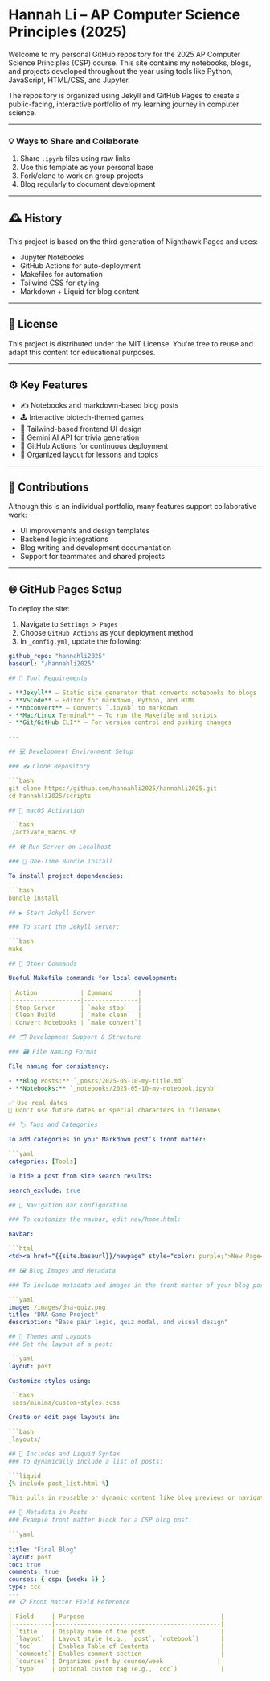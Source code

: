# Hannah Li – AP Computer Science Principles (2025)

Welcome to my personal GitHub repository for the 2025 AP Computer Science Principles (CSP) course. This site contains my notebooks, blogs, and projects developed throughout the year using tools like Python, JavaScript, HTML/CSS, and Jupyter.

The repository is organized using Jekyll and GitHub Pages to create a public-facing, interactive portfolio of my learning journey in computer science.

---
### 💡 Ways to Share and Collaborate

1. Share `.ipynb` files using raw links  
2. Use this template as your personal base  
3. Fork/clone to work on group projects  
4. Blog regularly to document development  

---

## 🕰️ History

This project is based on the third generation of Nighthawk Pages and uses:

- Jupyter Notebooks  
- GitHub Actions for auto-deployment  
- Makefiles for automation  
- Tailwind CSS for styling  
- Markdown + Liquid for blog content  

---

## 📄 License

This project is distributed under the MIT License. You're free to reuse and adapt this content for educational purposes.

---

## ⚙️ Key Features

- ✍️ Notebooks and markdown-based blog posts  
- 🕹️ Interactive biotech-themed games  
- 🎨 Tailwind-based frontend UI design  
- 🔌 Gemini AI API for trivia generation  
- 🚀 GitHub Actions for continuous deployment  
- 📂 Organized layout for lessons and topics  

---

## 🤝 Contributions

Although this is an individual portfolio, many features support collaborative work:

- UI improvements and design templates  
- Backend logic integrations  
- Blog writing and development documentation  
- Support for teammates and shared projects  

---

## 🌐 GitHub Pages Setup

To deploy the site:

1. Navigate to `Settings > Pages`  
2. Choose `GitHub Actions` as your deployment method  
3. In `_config.yml`, update the following:

```yaml
github_repo: "hannahli2025"
baseurl: "/hannahli2025"

## 🔧 Tool Requirements

- **Jekyll** – Static site generator that converts notebooks to blogs  
- **VSCode** – Editor for markdown, Python, and HTML  
- **nbconvert** – Converts `.ipynb` to markdown  
- **Mac/Linux Terminal** – To run the Makefile and scripts  
- **Git/GitHub CLI** – For version control and pushing changes  

---

## 💻 Development Environment Setup

### 📥 Clone Repository

```bash
git clone https://github.com/hannahli2025/hannahli2025.git
cd hannahli2025/scripts

## 🍎 macOS Activation

```bash
./activate_macos.sh

## 🛠️ Run Server on Localhost

### 🔁 One-Time Bundle Install

To install project dependencies:

```bash
bundle install

## ▶️ Start Jekyll Server

### To start the Jekyll server:

```bash
make

## 🧼 Other Commands

Useful Makefile commands for local development:

| Action            | Command       |
|-------------------|---------------|
| Stop Server       | `make stop`   |
| Clean Build       | `make clean`  |
| Convert Notebooks | `make convert`|

## 🗂️ Development Support & Structure

### 🗃️ File Naming Format

File naming for consistency:

- **Blog Posts:** `_posts/2025-05-10-my-title.md`  
- **Notebooks:** `_notebooks/2025-05-10-my-notebook.ipynb`

✅ Use real dates  
🚫 Don't use future dates or special characters in filenames

## 🏷️ Tags and Categories

To add categories in your Markdown post’s front matter:

```yaml
categories: [Tools]

To hide a post from site search results:

search_exclude: true

## 🧭 Navigation Bar Configuration

### To customize the navbar, edit nav/home.html:

navbar:

```html
<td><a href="{{site.baseurl}}/newpage" style="color: purple;">New Page</a></td>

## 🖼️ Blog Images and Metadata

### To include metadata and images in the front matter of your blog post:

```yaml
image: /images/dna-quiz.png
title: "DNA Game Project"
description: "Base pair logic, quiz modal, and visual design"

## 🎨 Themes and Layouts
### Set the layout of a post:

```yaml
layout: post

Customize styles using:

```bash
_sass/minima/custom-styles.scss

Create or edit page layouts in:

```bash
_layouts/

## 🔁 Includes and Liquid Syntax
### To dynamically include a list of posts:

```liquid
{% include post_list.html %}

This pulls in reusable or dynamic content like blog previews or navigation items.

## 🧾 Metadata in Posts
### Example front matter block for a CSP blog post:

```yaml
---
title: "Final Blog"
layout: post
toc: true
comments: true
courses: { csp: {week: 5} }
type: ccc
---
## 📋 Front Matter Field Reference

| Field     | Purpose                                      |
|-----------|----------------------------------------------|
| `title`   | Display name of the post                     |
| `layout`  | Layout style (e.g., `post`, `notebook`)      |
| `toc`     | Enables Table of Contents                    |
| `comments`| Enables comment section                      |
| `courses` | Organizes post by course/week               |
| `type`    | Optional custom tag (e.g., `ccc`)            |



